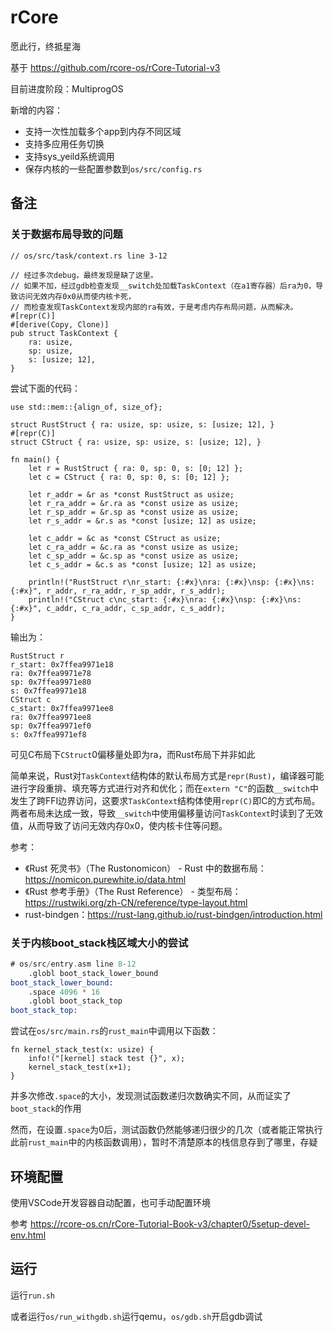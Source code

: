 # rCore

愿此行，终抵星海

基于 https://github.com/rcore-os/rCore-Tutorial-v3

目前进度阶段：MultiprogOS

新增的内容：

- 支持一次性加载多个app到内存不同区域
- 支持多应用任务切换
- 支持sys_yeild系统调用
- 保存内核的一些配置参数到`os/src/config.rs`

## 备注

### 关于数据布局导致的问题

```
// os/src/task/context.rs line 3-12

// 经过多次debug，最终发现是缺了这里。
// 如果不加，经过gdb检查发现__switch处加载TaskContext（在a1寄存器）后ra为0，导致访问无效内存0x0从而使内核卡死，
// 而检查发现TaskContext发现内部的ra有效，于是考虑内存布局问题，从而解决。
#[repr(C)]
#[derive(Copy, Clone)]
pub struct TaskContext {
    ra: usize,
    sp: usize,
    s: [usize; 12],
}

```

尝试下面的代码：

```
use std::mem::{align_of, size_of};

struct RustStruct { ra: usize, sp: usize, s: [usize; 12], }
#[repr(C)]
struct CStruct { ra: usize, sp: usize, s: [usize; 12], }

fn main() {
    let r = RustStruct { ra: 0, sp: 0, s: [0; 12] };
    let c = CStruct { ra: 0, sp: 0, s: [0; 12] };

    let r_addr = &r as *const RustStruct as usize;
    let r_ra_addr = &r.ra as *const usize as usize;
    let r_sp_addr = &r.sp as *const usize as usize;
    let r_s_addr = &r.s as *const [usize; 12] as usize;

    let c_addr = &c as *const CStruct as usize;
    let c_ra_addr = &c.ra as *const usize as usize;
    let c_sp_addr = &c.sp as *const usize as usize;
    let c_s_addr = &c.s as *const [usize; 12] as usize;

    println!("RustStruct r\nr_start: {:#x}\nra: {:#x}\nsp: {:#x}\ns: {:#x}", r_addr, r_ra_addr, r_sp_addr, r_s_addr);
    println!("CStruct c\nc_start: {:#x}\nra: {:#x}\nsp: {:#x}\ns: {:#x}", c_addr, c_ra_addr, c_sp_addr, c_s_addr);
}
```

输出为：

```
RustStruct r
r_start: 0x7ffea9971e18
ra: 0x7ffea9971e78
sp: 0x7ffea9971e80
s: 0x7ffea9971e18
CStruct c
c_start: 0x7ffea9971ee8
ra: 0x7ffea9971ee8
sp: 0x7ffea9971ef0
s: 0x7ffea9971ef8
```

可见C布局下`CStruct`0偏移量处即为ra，而Rust布局下并非如此

简单来说，Rust对`TaskContext`结构体的默认布局方式是`repr(Rust)`，编译器可能进行字段重排、填充等方式进行对齐和优化；而在`extern "C"`的函数`__switch`中发生了跨FFI边界访问，这要求`TaskContext`结构体使用`repr(C)`即C的方式布局。两者布局未达成一致，导致`__switch`中使用偏移量访问`TaskContext`时读到了无效值，从而导致了访问无效内存0x0，使内核卡住等问题。

参考：

- 《Rust 死灵书》（The Rustonomicon） - Rust 中的数据布局：https://nomicon.purewhite.io/data.html
- 《Rust 参考手册》（The Rust Reference） - 类型布局：https://rustwiki.org/zh-CN/reference/type-layout.html
- rust-bindgen：https://rust-lang.github.io/rust-bindgen/introduction.html

### 关于内核boot_stack栈区域大小的尝试

```asm
# os/src/entry.asm line 8-12
    .globl boot_stack_lower_bound
boot_stack_lower_bound:
    .space 4096 * 16
    .globl boot_stack_top
boot_stack_top:
```

尝试在`os/src/main.rs`的`rust_main`中调用以下函数：

```
fn kernel_stack_test(x: usize) {
    info!("[kernel] stack test {}", x);
    kernel_stack_test(x+1);
}
```

并多次修改`.space`的大小，发现测试函数递归次数确实不同，从而证实了`boot_stack`的作用

然而，在设置`.space`为0后，测试函数仍然能够递归很少的几次（或者能正常执行此前`rust_main`中的内核函数调用），暂时不清楚原本的栈信息存到了哪里，存疑

## 环境配置

使用VSCode开发容器自动配置，也可手动配置环境

参考 https://rcore-os.cn/rCore-Tutorial-Book-v3/chapter0/5setup-devel-env.html

## 运行

运行`run.sh`

或者运行`os/run_withgdb.sh`运行qemu，`os/gdb.sh`开启gdb调试
